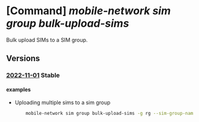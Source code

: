 # [Command] _mobile-network sim group bulk-upload-sims_

Bulk upload SIMs to a SIM group.

## Versions

### [2022-11-01](/Resources/mgmt-plane/L3N1YnNjcmlwdGlvbnMve30vcmVzb3VyY2Vncm91cHMve30vcHJvdmlkZXJzL21pY3Jvc29mdC5tb2JpbGVuZXR3b3JrL3NpbWdyb3Vwcy97fS91cGxvYWRzaW1z/2022-11-01.xml) **Stable**

<!-- mgmt-plane /subscriptions/{}/resourcegroups/{}/providers/microsoft.mobilenetwork/simgroups/{}/uploadsims 2022-11-01 -->

#### examples

- Uploading multiple sims to a sim group
    ```bash
        mobile-network sim group bulk-upload-sims -g rg --sim-group-name SimGroup --sims [{name:bulk-upload-sim-01,authentication-key:00000000000000000000000000000000,operator-key-code:00000000000000000000000000000000,international-msi:0000000000},{name:bulk-upload-sim-02,authentication-key:00000000000000000000000000000001,operator-key-code:00000000000000000000000000000001,international-msi:0000000001}]
    ```
